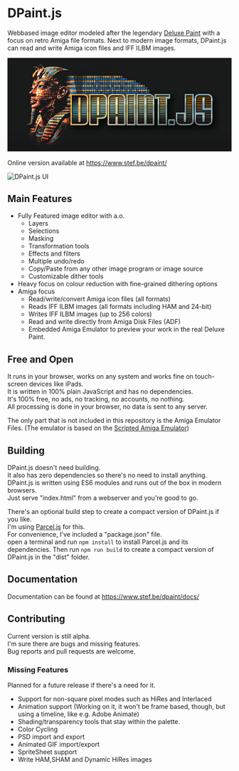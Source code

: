 # DPaint.js
Webbased image editor modeled after the legendary [Deluxe Paint](https://en.wikipedia.org/wiki/Deluxe_Paint) with a focus on retro Amiga file formats.
Next to modern image formats, DPaint.js can read and write Amiga icon files and IFF ILBM images.

![DPaint.js Logo](./_img/dpaint-logo.png?raw=true)

Online version available at https://www.stef.be/dpaint/

![DPaint.js UI](./_img/ui.png?raw=true)

## Main Features
 - Fully Featured image editor with a.o.
   - Layers
   - Selections
   - Masking
   - Transformation tools
   - Effects and filters
   - Multiple undo/redo
   - Copy/Paste from any other image program or image source
   - Customizable dither tools
 - Heavy focus on colour reduction with fine-grained dithering options
 - Amiga focus
   - Read/write/convert Amiga icon files (all formats)
   - Reads IFF ILBM images (all formats including HAM and 24-bit)
   - Writes IFF ILBM images (up to 256 colors)
   - Read and write directly from Amiga Disk Files (ADF)
   - Embedded Amiga Emulator to preview your work in the real Deluxe Paint.

## Free and Open
It runs in your browser, works on any system and works fine on touch-screen devices like iPads.  
It is written in 100% plain JavaScript and has no dependencies.  
It's 100% free, no ads, no tracking, no accounts, no nothing.  
All processing is done in your browser, no data is sent to any server.  

The only part that is not included in this repository is the Amiga Emulator Files.
(The emulator is based on the [Scripted Amiga Emulator](https://github.com/naTmeg/ScriptedAmigaEmulator))

## Building
DPaint.js doesn't need building.  
It also has zero dependencies so there's no need to install anything.  
DPaint.js is written using ES6 modules and runs out of the box in modern browsers.  
Just serve "index.html" from a webserver and you're good to go.  

There's an optional build step to create a compact version of DPaint.js if you like.  
I'm using [Parcel.js](https://parceljs.org/) for this.  
For convenience, I've included a "package.json" file.  
open a terminal and run `npm install` to install Parcel.js and its dependencies.
Then run `npm run build` to create a compact version of DPaint.js in the "dist" folder.

## Documentation
Documentation can be found at https://www.stef.be/dpaint/docs/

## Contributing
Current version is still alpha.  
I'm sure there are bugs and missing features.  
Bug reports and pull requests are welcome.

### Missing Features
Planned for a future release if there's a need for it.

  - Support for non-square pixel modes such as HiRes and Interlaced
  - Animation support (Working on it, it won't be frame based, though, but using a timeline, like e.g. Adobe Animate)
  - Shading/transparency tools that stay within the palette.
  - Color Cycling
  - PSD import and export
  - Animated GIF import/export
  - SpriteSheet support
  - Write HAM,SHAM and Dynamic HiRes images

